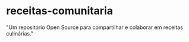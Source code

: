 # receitas-comunitaria
"Um repositório Open Source para compartilhar e colaborar em receitas culinárias."
